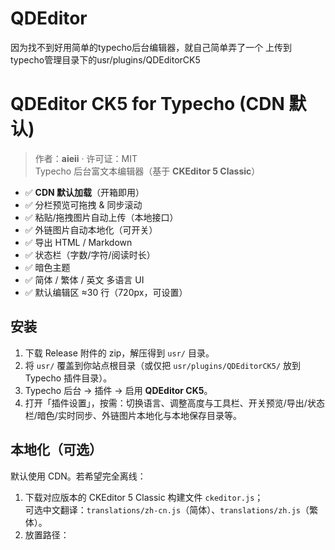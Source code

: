 # QDEditor
因为找不到好用简单的typecho后台编辑器，就自己简单弄了一个
上传到typecho管理目录下的usr/plugins/QDEditorCK5

# QDEditor CK5 for Typecho (CDN 默认)

> 作者：**aieii** · 许可证：MIT  
> Typecho 后台富文本编辑器（基于 **CKEditor 5 Classic**）

- ✅ **CDN 默认加载**（开箱即用）
- ✅ 分栏预览可拖拽 & 同步滚动
- ✅ 粘贴/拖拽图片自动上传（本地接口）
- ✅ 外链图片自动本地化（可开关）
- ✅ 导出 HTML / Markdown
- ✅ 状态栏（字数/字符/阅读时长）
- ✅ 暗色主题
- ✅ 简体 / 繁体 / 英文 多语言 UI
- ✅ 默认编辑区 ≈30 行（720px，可设置）

## 安装
1. 下载 Release 附件的 zip，解压得到 `usr/` 目录。  
2. 将 `usr/` 覆盖到你站点根目录（或仅把 `usr/plugins/QDEditorCK5/` 放到 Typecho 插件目录）。  
3. Typecho 后台 → 插件 → 启用 **QDEditor CK5**。  
4. 打开「插件设置」，按需：切换语言、调整高度与工具栏、开关预览/导出/状态栏/暗色/实时同步、外链图片本地化与本地保存目录等。

## 本地化（可选）
默认使用 CDN。若希望完全离线：
1. 下载对应版本的 CKEditor 5 Classic 构建文件 `ckeditor.js`；  
   可选中文翻译：`translations/zh-cn.js`（简体）、`translations/zh.js`（繁体）。  
2. 放置路径：
